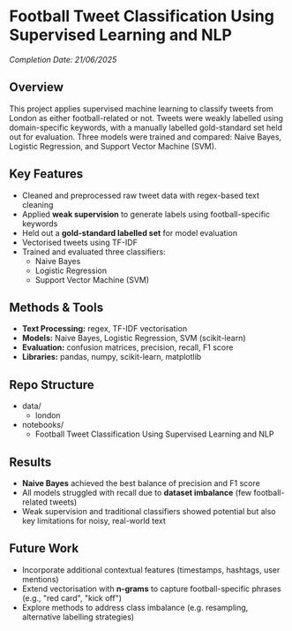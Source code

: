 # Football Tweet Classification Using Supervised Learning and NLP

*Completion Date: 21/06/2025*

## Overview
This project applies supervised machine learning to classify tweets from London as either football-related or not. Tweets were weakly labelled using domain-specific keywords, with a manually labelled gold-standard set held out for evaluation. Three models were trained and compared: Naive Bayes, Logistic Regression, and Support Vector Machine (SVM).

## Key Features
- Cleaned and preprocessed raw tweet data with regex-based text cleaning  
- Applied **weak supervision** to generate labels using football-specific keywords  
- Held out a **gold-standard labelled set** for model evaluation  
- Vectorised tweets using TF-IDF  
- Trained and evaluated three classifiers:
  - Naive Bayes  
  - Logistic Regression  
  - Support Vector Machine (SVM)  

## Methods & Tools
- **Text Processing:** regex, TF-IDF vectorisation  
- **Models:** Naive Bayes, Logistic Regression, SVM (scikit-learn)  
- **Evaluation:** confusion matrices, precision, recall, F1 score  
- **Libraries:** pandas, numpy, scikit-learn, matplotlib  

## Repo Structure
- data/
  - london
- notebooks/
  - Football Tweet Classification Using Supervised Learning and NLP

## Results
- **Naive Bayes** achieved the best balance of precision and F1 score  
- All models struggled with recall due to **dataset imbalance** (few football-related tweets)  
- Weak supervision and traditional classifiers showed potential but also key limitations for noisy, real-world text  

## Future Work
- Incorporate additional contextual features (timestamps, hashtags, user mentions)  
- Extend vectorisation with **n-grams** to capture football-specific phrases (e.g., "red card", "kick off")  
- Explore methods to address class imbalance (e.g. resampling, alternative labelling strategies)  
